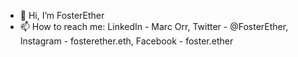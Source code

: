 - 👋 Hi, I’m FosterEther
- 📫 How to reach me: LinkedIn - Marc Orr, Twitter - @FosterEther, Instagram - fosterether.eth, Facebook - foster.ether

<!---
FosterEther/FosterEther is a ✨ special ✨ repository because its `README.md` (this file) appears on your GitHub profile.
You can click the Preview link to take a look at your changes.
--->
